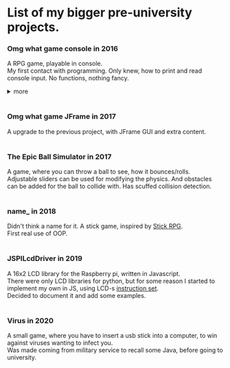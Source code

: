 # List of my bigger pre-university projects.

### Omg what game console in 2016
A RPG game, playable in console. <br/>
My first contact with programming. Only knew, how to print and read console input. No functions, nothing fancy.<br/>
<details>
  <summary>more</summary>
  
  ![image](https://user-images.githubusercontent.com/31822168/111686645-f7607180-8831-11eb-92a5-fdbb536be42c.png)
  ![image](https://user-images.githubusercontent.com/31822168/111686743-1bbc4e00-8832-11eb-8919-226eb56b5524.png)
  ![image](https://user-images.githubusercontent.com/31822168/111687387-e5330300-8832-11eb-8bb2-d88994561e46.png)
</details>
<br/>

### Omg what game JFrame in 2017
A upgrade to the previous project, with JFrame GUI and extra content.
<br/><br/>

### The Epic Ball Simulator in 2017
A game, where you can throw a ball to see, how it bounces/rolls.<br/>
Adjustable sliders can be used for modifying the physics. And obstacles can be added for the ball to collide with. Has scuffed collision detection.
<br/><br/>

### name_ in 2018
Didn't think a name for it. A stick game, inspired by [Stick RPG](http://www.xgenstudios.com/game.php?keyword=stickrpg). <br/>
First real use of OOP.
<br/><br/>

### JSPILcdDriver in 2019
A 16x2 LCD library for the Raspberry pi, written in Javascript. <br/>
There were only LCD libraries for python, but for some reason I started to implement my own in JS, using LCD-s [instruction set](https://mil.ufl.edu/4744/docs/lcdmanual/commands.html). <br/>
Decided to document it and add some examples. 
<br/><br/>

### Virus in 2020
A small game, where you have to insert a usb stick into a computer, to win against viruses wanting to infect you. <br/>
Was made coming from military service to recall some Java, before going to university.
<br/><br/>

